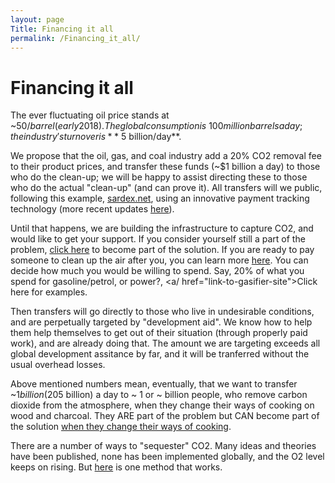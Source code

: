 ```yaml
---
layout: page
Title: Financing it all
permalink: /Financing_it_all/
---
```


# Financing it all

The ever fluctuating oil price stands at ~50$/barrel (early 2018). The global consumption is ~100 million barrels a day; the industry's turnover is **~$5 billion/day**. 

We propose that the oil, gas, and coal industry add a 20% CO2 removal fee to their product prices, and transfer these funds (~$1 billion a day) to those who do the clean-up; we will be happy to assist directing these to those who do the actual "clean-up" (and can prove it). All transfers will we public, following this example, <a href="https://sardex.net/il-circuito/?lang=en">sardex.net</a>, using an innovative payment tracking technology (more recent updates <a href="https://sardex.net/il-circuito/">here<a/>).

Until that happens, we are building the infrastructure to capture CO2, and would like to get your support. If you consider yourself still a part of the problem, <a href="link">click here</a> to become part of the solution. If you are ready to pay someone to clean up the air after you, you can learn more <a href="link-to-gasifier-site">here<a/>. You can decide how much you would be willing to spend. Say, 20% of what you spend for gasoline/petrol, or power?, <a/ href="link-to-gasifier-site">Click here</a> for examples.

Then transfers will go directly to those who live in undesirable conditions, and are perpetually targeted by "development aid". We know how to help them help themselves to get out of their situation (through properly paid work), and are already doing that. The amount we are targeting exceeds all global development assitance by far, and it will be tranferred without the usual overhead losses. 

Above mentioned numbers mean, eventually, that we want to transfer ~$1 billion (20% of ~$5 billion) a day to ~ 1 or ~ billion people, who remove carbon dioxide from the atmosphere, when they change their ways of cooking on wood and charcoal. They ARE part of the problem but CAN become part of the solution <a href="link-to-gasifier-site">when they change their ways of cooking<a/>.  

There are a number of ways to "sequester" CO2. Many ideas and theories have been published, none has been implemented globally, and the O2 level keeps on rising. But <a href="link-to-gasifier-site">here</a> is one method that works. 

